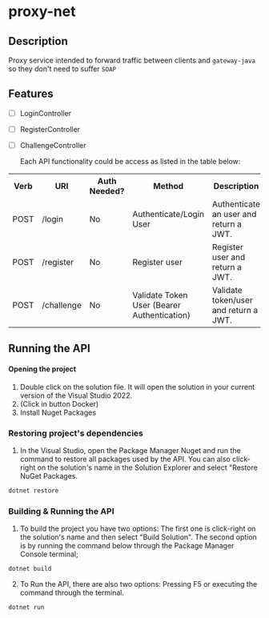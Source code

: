 # proxy-net



## Description

Proxy service intended to forward traffic between clients and `gateway-java` so they don't need to suffer `SOAP`

## Features

- [ ] LoginController

- [ ] RegisterController

- [ ] ChallengeController

  Each API functionality could be access as listed in the table below:

<table>
  <tbody>
    <tr>
      <th>Verb</th>
      <th>URI</th>
      <th>Auth Needed?</th>
      <th>Method</th>
      <th>Description</th>
    </tr>
    <tr>
      <td>POST</td>
      <td>/login</td>
      <td class='text-align:center'>No</td>
      <td>Authenticate/Login User</td>
      <td>Authenticate an user and return a JWT.</td>
    </tr>
    <tr>
      <td>POST</td>
      <td>/register</td>
      <td class='text-align:center'>No</td>
      <td>Register user</td>
      <td>Register user and return a JWT.</td>
    </tr>    
    <tr>
      <td>POST</td>
      <td>/challenge</td>
      <td class='text-align:center'>No</td>
      <td>Validate Token User (Bearer Authentication)</td>
      <td>Validate token/user and return a JWT.</td>
    </tr>
  </tbody>
</table>

## Running the API

#### Opening the project

1. Double click on the solution file. It will open the solution in your current version of the Visual Studio 2022.
1. (Click in button Docker)
1. Install Nuget Packages


### Restoring project's dependencies

1. In the Visual Studio, open the Package Manager Nuget and run the command to restore all packages used by the API. You can also click-right on the solution's name in the Solution Explorer and select "Restore NuGet Packages.

```sh
dotnet restore
```

### Building & Running the API

1. To build the project you have two options: The first one is click-right on the solution's name and then select "Build Solution". The second option is by running the command below through the Package Manager Console terminal;

```sh
dotnet build
```

2. To Run the API, there are also two options: Pressing F5 or executing the command through the terminal. 

```sh
dotnet run
```
